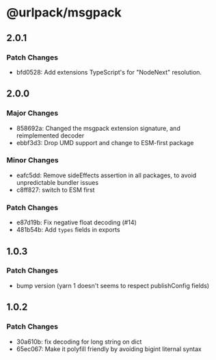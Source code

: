 # @urlpack/msgpack

## 2.0.1

### Patch Changes

- bfd0528: Add extensions TypeScript's for "NodeNext" resolution.

## 2.0.0

### Major Changes

- 858692a: Changed the msgpack extension signature, and reimplemented decoder
- ebbf3d3: Drop UMD support and change to ESM-first package

### Minor Changes

- eafc5dd: Remove sideEffects assertion in all packages, to avoid unpredictable bundler issues
- c8ff827: switch to ESM first

### Patch Changes

- e87d19b: Fix negative float decoding (#14)
- 481b54b: Add `types` fields in exports

## 1.0.3

### Patch Changes

- bump version (yarn 1 doesn't seems to respect publishConfig fields)

## 1.0.2

### Patch Changes

- 30a610b: fix decoding for long string on dict
- 65ec067: Make it polyfill friendly by avoiding bigint liternal syntax
